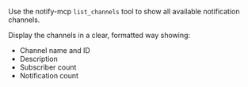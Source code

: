 Use the notify-mcp `list_channels` tool to show all available notification channels.

Display the channels in a clear, formatted way showing:
- Channel name and ID
- Description
- Subscriber count
- Notification count
